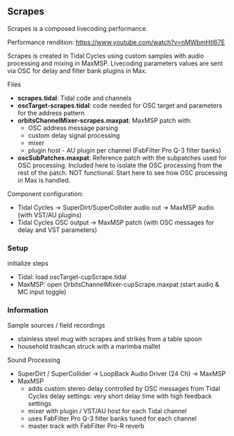 ## Scrapes

Scrapes is a composed livecoding performance.

Performance rendition: https://www.youtube.com/watch?v=nMWbmHtl67E

Scrapes is created in Tidal Cycles using custom samples with audio processing and mixing in MaxMSP. Livecoding parameters values are sent via OSC for delay and filter bank plugins in Max.

Files  
- **scrapes.tidal**: Tidal code and channels
- **oscTarget-scrapes.tidal**: code needed for OSC target and parameters for the address pattern
- **orbitsChannelMixer-scrapes.maxpat**: MaxMSP patch with:
    - OSC address message parsing
    - custom delay signal processing
    - mixer
    - plugin host - AU plugin per channel (FabFilter Pro Q-3 filter banks)
- **oscSubPatches.maxpat**: Reference patch with the subpatches used for OSC processing. Included here to isolate the OSC processing from the rest of the patch. NOT functional. Start here to see how OSC processing in Max is handled. 

Component configuration:
- Tidal Cycles -> SuperDirt/SuperCollider audio out -> MaxMSP audio (with VST/AU plugins)
- Tidal Cycles OSC output -> MaxMSP patch (with OSC messages for delay and VST parameters)

### Setup
initialize steps
- Tidal: load oscTarget-cupScrape.tidal
- MaxMSP: open OrbitsChannelMixer-cupScrape.maxpat (start audio & MC input toggle)

### Information
Sample sources / field recordings
- stainless steel mug with scrapes and strikes from a table spoon
- household trashcan struck with a marimba mallet

Sound Processing
- SuperDirt / SuperCollider -> LoopBack Audio Driver (24 Ch) -> MaxMSP
- MaxMSP
    - adds custom stereo delay controlled by OSC messages from Tidal Cycles
	    delay settings: very short delay time with high feedback settings
    - mixer with plugin / VST/AU host for each Tidal channel
	- uses FabFilter Pro Q-3 filter banks tuned for each channel
	- master track with FabFilter Pro-R reverb
